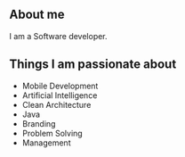 ## About me

I am a Software developer.

## Things I am passionate about
- Mobile Development
- Artificial Intelligence
- Clean Architecture
- Java
- Branding
- Problem Solving
- Management
